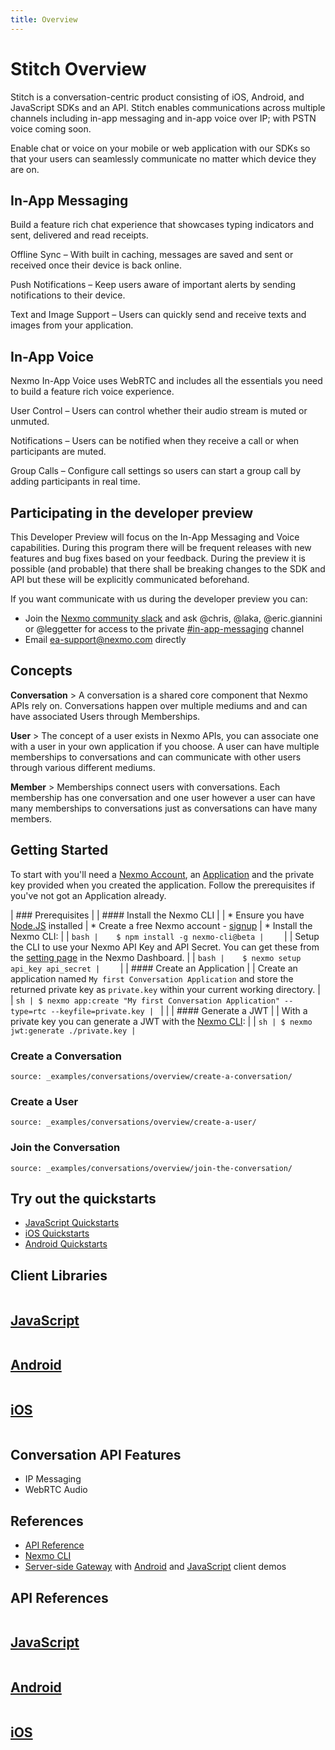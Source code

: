 ```yaml
---
title: Overview
---
```


# Stitch Overview

Stitch is a conversation-centric product consisting of iOS, Android, and JavaScript SDKs and an API. Stitch enables communications across multiple channels including in-app messaging and in-app voice over IP; with PSTN voice coming soon. 

Enable chat or voice on your mobile or web application with our SDKs so that your users can seamlessly communicate no matter which device they are on.

## In-App Messaging

Build a feature rich chat experience that showcases typing indicators and sent, delivered and read receipts.

Offline Sync – With built in caching, messages are saved and sent or received once their device is back online.

Push Notifications – Keep users aware of important alerts by sending notifications to their device.

Text and Image Support – Users can quickly send and receive texts and images from your application.


## In-App Voice

Nexmo In-App Voice uses WebRTC and includes all the essentials you need to build a feature rich voice experience.

User Control – Users can control whether their audio stream is muted or unmuted. 

Notifications  – Users can be notified when they receive a call or when participants are muted. 

Group Calls – Configure call settings so users can start a group call by adding participants in real time.

## Participating in the developer preview

This Developer Preview will focus on the In-App Messaging and Voice capabilities. During this program there will be frequent releases with new features and bug fixes based on your feedback. During the preview it is possible (and probable) that there shall be breaking changes to the SDK and API but these will be explicitly communicated beforehand.

If you want communicate with us during the developer preview you can:

* Join the [Nexmo community slack](https://developer.nexmo.com/community/slack/) and ask @chris, @laka, @eric.giannini or @leggetter for access to the private [#in-app-messaging](https://nexmo-community.slack.com/messages/G5V788WHJ/) channel
* Email [ea-support@nexmo.com](mailto:ea-support@nexmo.com) directly

## Concepts

**Conversation**
    > A conversation is a shared core component that Nexmo APIs rely on. Conversations happen over multiple mediums and and can have associated Users through Memberships.

**User**
    > The concept of a user exists in Nexmo APIs, you can associate one with a user in your own application if you choose. A user can have multiple memberships to conversations and can communicate with other users through various different mediums.

**Member**
    > Memberships connect users with conversations. Each membership has one conversation and one user however a user can have many memberships to conversations just as conversations can have many members.

## Getting Started

To start with you'll need a [Nexmo Account](/account/guides/management#create-and-configure-a-nexmo-account), an [Application](/concepts/guides/applications) and the  private key provided when you created the application. Follow the prerequisites if you've not got an Application already.

| ### Prerequisites
|
| #### Install the Nexmo CLI
|
| * Ensure you have [Node.JS](https://nodejs.org/) installed
| * Create a free Nexmo account - [signup](https://dashboard.nexmo.com)
| * Install the Nexmo CLI:
|
|    ```bash
|    $ npm install -g nexmo-cli@beta
|    ```
|
|    Setup the CLI to use your Nexmo API Key and API Secret. You can get these from the [setting page](https://dashboard.nexmo.com/settings) in the Nexmo Dashboard.
|
|    ```bash
|    $ nexmo setup api_key api_secret
|    ```
|
| #### Create an Application
|
| Create an application named `My first Conversation Application` and store the returned private key as `private.key` within your current working directory.
|
| ```sh
| $ nexmo app:create "My first Conversation Application" --type=rtc --keyfile=private.key
| ```
|
|
| #### Generate a JWT
|
| With a private key you can generate a JWT with the [Nexmo CLI](/tools):
|
| ```sh
| $ nexmo jwt:generate ./private.key
| ```

### Create a Conversation

```tabbed_examples
source: _examples/conversations/overview/create-a-conversation/
```

### Create a User

```tabbed_examples
source: _examples/conversations/overview/create-a-user/
```

### Join the Conversation

```tabbed_examples
source: _examples/conversations/overview/join-the-conversation/
```

## Try out the quickstarts

* [JavaScript Quickstarts](/stitch/in-app-messaging/guides/1-simple-conversation?platform=javascript)
* [iOS Quickstarts](/stitch/in-app-messaging/guides/1-simple-conversation?platform=ios)
* [Android Quickstarts](/stitch/in-app-messaging/guides/1-simple-conversation?platform=android)

## Client Libraries

<div class="row">
  <div class="columns small-12 medium-4">
    <a href="/stitch/client-sdks/javascript" class="card spacious card--image card--javascript">
      <h2>JavaScript</h2>
    </a>
  </div>
  <div class="columns small-12 medium-4">
    <a href="/stitch/client-sdks/android" class="card spacious card--image card--android">
      <h2>Android</h2>
    </a>
  </div>
  <div class="columns small-12 medium-4">
    <a href="/stitch/client-sdks/ios" class="card spacious card--image card--ios">
      <h2>iOS</h2>
    </a>
  </div>
</div>

## Conversation API Features

* IP Messaging
* WebRTC Audio

## References

* [API Reference](/api/stitch)
* [Nexmo CLI](https://github.com/nexmo/nexmo-cli/tree/beta)
* [Server-side Gateway](https://github.com/Nexmo/messaging-gateway) with [Android](https://github.com/Nexmo/messaging-demo-android) and [JavaScript](https://github.com/Nexmo/messaging-demo-js) client demos

## API References

<div class="row">
  <div class="columns small-12 medium-4">
    <a href="/sdk/conversation/javascript/" class="card spacious card--image card--javascript-outline">
      <h2>JavaScript</h2>
    </a>
  </div>
  <div class="columns small-12 medium-4">
    <a href="/sdk/conversation/android/" class="card spacious card--image card--android-outline">
      <h2>Android</h2>
    </a>
  </div>
  <div class="columns small-12 medium-4">
    <a href="/sdk/conversation/ios/" class="card spacious card--image card--ios-outline">
      <h2>iOS</h2>
    </a>
  </div>
</div>

